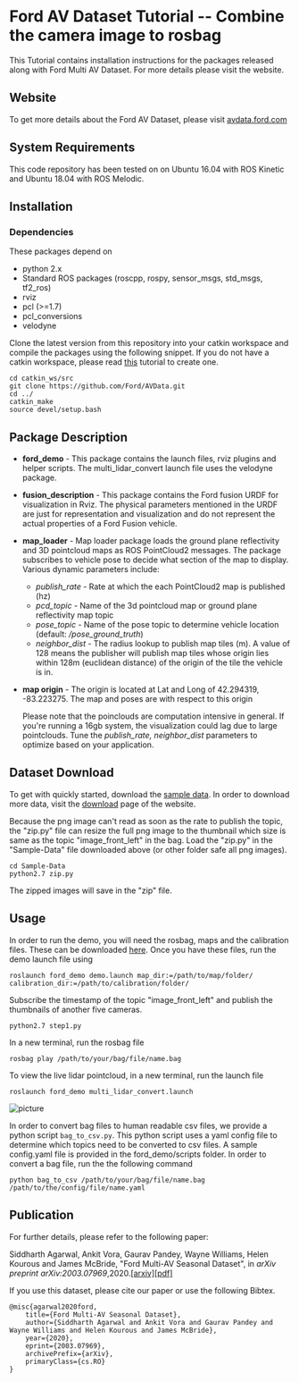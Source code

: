 # Ford AV Dataset Tutorial -- Combine the camera image to rosbag
This Tutorial contains installation instructions for the packages released along with Ford Multi AV Dataset. For more details please visit the website.

## Website

To get more details about the Ford AV Dataset, please visit [avdata.ford.com](https://avdata.ford.com/)

## System Requirements

This code repository has been tested on on Ubuntu 16.04 with ROS Kinetic and Ubuntu 18.04 with ROS Melodic.

## Installation

### Dependencies

These packages depend on
* python 2.x
* Standard ROS packages (roscpp, rospy, sensor_msgs, std_msgs, tf2_ros)
* rviz
* pcl (>=1.7)
* pcl_conversions
* velodyne

Clone the latest version from this repository into your catkin workspace and compile the packages using the following snippet. If you do not have a catkin workspace, please read [this](http://wiki.ros.org/catkin/Tutorials/create_a_workspace "Catkin tutorial") tutorial to create one.

```
cd catkin_ws/src
git clone https://github.com/Ford/AVData.git
cd ../
catkin_make
source devel/setup.bash
```

## Package Description

* **ford_demo** - This package contains the launch files, rviz plugins and helper scripts. The multi_lidar_convert launch file uses the velodyne package.
* **fusion_description** - This package contains the Ford fusion URDF for visualization in Rviz. The physical parameters mentioned in the URDF are just for representation and visualization and do not represent the actual properties of a Ford Fusion vehicle.
* **map_loader** - Map loader package loads the ground plane reflectivity and 3D pointcloud maps as ROS PointCloud2 messages. The package subscribes to vehicle pose to decide what section of the map to display. Various dynamic parameters include:
  * *publish_rate* - Rate at which the each PointCloud2 map is published (hz)
  * *pcd_topic* - Name of the 3d pointcloud map or ground plane reflectivity map topic
  * *pose_topic* -  Name of the pose topic to determine vehicle location (default: */pose_ground_truth*)
  * *neighbor_dist* - The radius lookup to publish map tiles (m). A value of 128 means the publisher will publish map tiles whose origin lies within 128m (euclidean distance) of the origin of the tile the vehicle is in.

* **map origin** - The origin is located at Lat and Long of 42.294319, -83.223275. The map and poses are with respect to this origin

  Please note that the poinclouds are computation intensive in general. If you're running a 16gb system, the visualization could lag due to large pointclouds. Tune the  *publish_rate, neighbor_dist* parameters to optimize based on your application.

## Dataset Download

To get with quickly started, download the [sample data](https://ford-multi-av-seasonal.s3-us-west-2.amazonaws.com/Sample-Data.tar.gz "SampleData").
In order to download more data, visit the [download](https://avdata.ford.com/downloads/default.aspx "Downloads") page of the website.

Because the png image can't read as soon as the rate to publish the topic, the "zip.py" file can resize the full png image to the thumbnail which size is same as the topic "image_front_left" in the bag. Load the "zip.py" in the "Sample-Data" file downloaded above (or other folder safe all png images). 

```
cd Sample-Data
python2.7 zip.py
```

The zipped images will save in the "zip" file.

## Usage

In order to run the demo, you will need the rosbag, maps and the calibration files. These can be downloaded [here](https://avdata.ford.com/downloads/default.aspx). Once you have these files, run the demo launch file using

```
roslaunch ford_demo demo.launch map_dir:=/path/to/map/folder/ calibration_dir:=/path/to/calibration/folder/
```

Subscribe the timestamp of the topic "image_front_left" and publish the thumbnails of another five cameras.

```
python2.7 step1.py
``` 

In a new terminal, run the rosbag file

```
rosbag play /path/to/your/bag/file/name.bag
```

To view the live lidar pointcloud, in a new terminal, run the launch file

```
roslaunch ford_demo multi_lidar_convert.launch
```

![picture](https://github.com/Ford/AVData/blob/master/ford_demo/doc/rviz.gif "rviz_gif")

In order to convert bag files to human readable csv files, we provide a python script ```bag_to_csv.py```. This python script uses a yaml config file to determine which topics need to be converted to csv files. A sample config.yaml file is provided in the ford_demo/scripts folder. In order to convert a bag file, run the the following command

```
python bag_to_csv /path/to/your/bag/file/name.bag /path/to/the/config/file/name.yaml
```

## Publication

For further details, please refer to the following paper:

Siddharth Agarwal, Ankit Vora, Gaurav Pandey, Wayne Williams, Helen Kourous and James McBride, "Ford Multi-AV Seasonal Dataset", in *arXiv preprint arXiv:2003.07969*,2020.[[arxiv]](https://arxiv.org/abs/2003.07969)[[pdf]](https://arxiv.org/pdf/2003.07969.pdf)

If you use this dataset, please cite our paper or use the following Bibtex.

```
@misc{agarwal2020ford,
    title={Ford Multi-AV Seasonal Dataset},
    author={Siddharth Agarwal and Ankit Vora and Gaurav Pandey and Wayne Williams and Helen Kourous and James McBride},
    year={2020},
    eprint={2003.07969},
    archivePrefix={arXiv},
    primaryClass={cs.RO}
}
```
